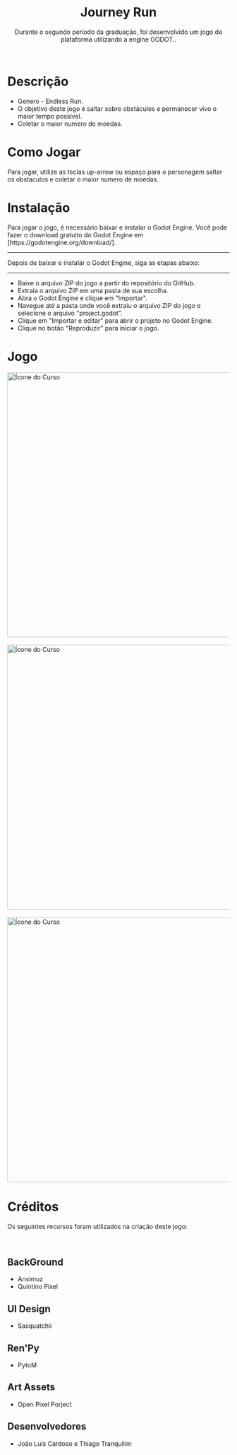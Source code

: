 <h1 align="center"><b>Journey Run</b></h1>
<p align="center">Durante o segundo período da graduação, foi desenvolvido um jogo de plataforma utilizando a engine GODOT..</p> 
<br>

<h1><b>Descrição</b></h1>
<p>
    <ul>
        <li>Genero - Endless Run.</li>
        <li>O objetivo deste jogo é saltar sobre obstáculos e permanecer vivo o maior tempo possível.</li>
        <li>Coletar o maior numero de moedas.</li>
    </ul>
</p>

<h1><b>Como Jogar</b></h1>
<p>Para jogar, utilize as teclas up-arrow ou espaço para o personagem saltar os obstaculos e coletar o maior numero de moedas.</p>

<h1><b>Instalação</b></h1>
<p>
    <p>Para jogar o jogo, é necessário baixar e instalar o Godot Engine. Você pode fazer o download gratuito do Godot Engine em [https://godotengine.org/download/].</p>
    <hr>
    <p>Depois de baixar e instalar o Godot Engine, siga as etapas abaixo:</p>
    <hr>
    <ul>
        <li>Baixe o arquivo ZIP do jogo a partir do repositório do GitHub.</li>
        <li>Extraia o arquivo ZIP em uma pasta de sua escolha.</li>
        <li>Abra o Godot Engine e clique em "Importar".</li>
        <li>Navegue até a pasta onde você extraiu o arquivo ZIP do jogo e selecione o arquivo "project.godot".</li>
        <li>Clique em "Importar e editar" para abrir o projeto no Godot Engine.</li>
        <li>Clique no botão "Reproduzir" para iniciar o jogo.</li>
    </ul>
</p>

<h1><b>Jogo</b></h1>

<img src="https://github.com/JoaoLuisC/EndlessRun/assets/103074041/e50fae78-ec3b-4a3a-8ebd-f05b8f0bcb2e" alt="Ícone do Curso" width="600"/>
<br>
<br>
<img src="https://github.com/JoaoLuisC/EndlessRun/assets/103074041/8de0c91a-fc69-4ab7-8919-eb3f1b7d4efe" alt="Ícone do Curso" width="600"/>
<br>
<br>
<img src="https://github.com/JoaoLuisC/EndlessRun/assets/103074041/1869be9d-9307-4ced-9ca4-6232dd8f1703" alt="Ícone do Curso" width="600"/>


<h1><b>Créditos</b></h1>
<p>Os seguintes recursos foram utilizados na criação deste jogo:</p>
<br>
<p>
<h2>BackGround</h2>
<ul>
     <li> Ansimuz   </li>
     <li> Quintino Pixel   </li>    
</ul>    
<h2>UI Design</h2>
<ul>
     <li> Sasquatchii  </li> 
</ul>   
<h2>Ren'Py</h2>
<ul>
     <li> PytoM  </li> 
</ul>  
<h2>Art Assets</h2>
<ul>
     <li> Open Pixel Porject  </li> 
</ul> 
<h2>Desenvolvedores</h2>
<ul>
     <li> João Luís Cardoso e Thiago Tranquilim </li> 
</ul>  
        
